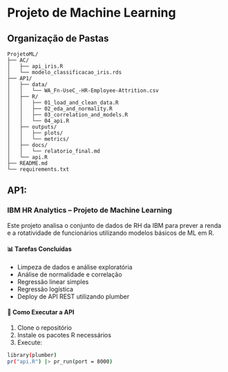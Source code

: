 # Projeto de Machine Learning

## Organização de Pastas

```plaintext
ProjetoML/
├── AC/
│   ├── api_iris.R
│   └── modelo_classificacao_iris.rds
├── AP1/
│   ├── data/
│   │   └── WA_Fn-UseC_-HR-Employee-Attrition.csv
│   ├── R/
│   │   ├── 01_load_and_clean_data.R
│   │   ├── 02_eda_and_normality.R
│   │   ├── 03_correlation_and_models.R
│   │   └── 04_api.R
│   ├── outputs/
│   │   ├── plots/
│   │   └── metrics/
│   ├── docs/
│   │   └── relatorio_final.md
│   └── api.R
├── README.md
└── requirements.txt
```

## AP1:

### IBM HR Analytics – Projeto de Machine Learning

Este projeto analisa o conjunto de dados de RH da IBM para prever a renda e a rotatividade de funcionários utilizando modelos básicos de ML em R.

#### 📊 Tarefas Concluídas

- Limpeza de dados e análise exploratória
- Análise de normalidade e correlação
- Regressão linear simples
- Regressão logística
- Deploy de API REST utilizando plumber

#### 🚀 Como Executar a API
1. Clone o repositório
2. Instale os pacotes R necessários
3. Execute:

```bash
library(plumber)
pr("api.R") |> pr_run(port = 8000)
```
